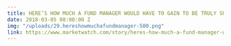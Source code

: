 ```yaml
---
title: HERE’S HOW MUCH A FUND MANAGER WOULD HAVE TO GAIN TO BE TRULY SUPERIOR
date: 2018-03-05 08:00:00 Z
img: "/uploads/29.hereshowmuchafundmanager-500.png"
link: https://www.marketwatch.com/story/heres-how-much-a-fund-manager-would-have-to-gain-to-be-truly-superior-2018-02-22
---
```


